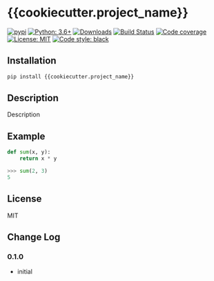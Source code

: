 # {{cookiecutter.project_name}}

[![pypi](https://badge.fury.io/py/{{cookiecutter.project_name}}.svg)](https://pypi.org/project/{{cookiecutter.project_name}})
[![Python: 3.6+](https://img.shields.io/badge/Python-3.6+-blue.svg)](https://pypi.org/project/{{cookiecutter.project_name}})
[![Downloads](https://img.shields.io/pypi/dm/{{cookiecutter.project_name}}.svg)](https://pypistats.org/packages/{{cookiecutter.project_name}})
[![Build Status](https://travis-ci.org/{{cookiecutter.github_username}}/{{cookiecutter.project_name}}.svg?branch=master)](https://travis-ci.org/{{cookiecutter.github_username}}/{{cookiecutter.project_name}})
[![Code coverage](https://codecov.io/gh/{{cookiecutter.github_username}}/{{cookiecutter.project_name}}/branch/master/graph/badge.svg)](https://codecov.io/gh/{{cookiecutter.github_username}}/{{cookiecutter.project_name}})
[![License: MIT](https://img.shields.io/badge/License-MIT-green.svg)](https://en.wikipedia.org/wiki/MIT_License)
[![Code style: black](https://img.shields.io/badge/code%20style-black-000000.svg)](https://github.com/ambv/black)

## Installation

```bash
pip install {{cookiecutter.project_name}}
```

## Description

Description

## Example

```python
def sum(x, y):
    return x * y

>>> sum(2, 3)
5
```

## License

MIT

## Change Log

### 0.1.0

* initial
